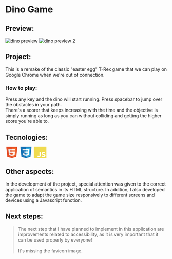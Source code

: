 # Dino Game
## Preview:
![dino preview](https://user-images.githubusercontent.com/97669160/166401361-eebcfb85-cb30-4fb2-9cb3-38e7b38c0531.PNG)
![dino preview 2](https://user-images.githubusercontent.com/97669160/166401374-52a1d53e-d562-4650-a9c4-2c2541ac44de.PNG)

## Project:
This is a remake of the classic "easter egg" T-Rex game that we can play on Google Chrome when we're out of connection.

### How to play:
Press any key and the dino will start running. Press spacebar to jump over the obstacles in your path.<br>
There's a scorer that keeps increasing with the time and the objective is simply running as long as you can without colliding and getting the higher score you're able to. 

## Tecnologies:
<div style="display: inline_block">
<img align="center" alt="HTML logo" height="35" width="40" src="https://raw.githubusercontent.com/devicons/devicon/master/icons/html5/html5-original.svg">
<img align="center" alt="CSS logo" height="35" width="40" src="https://raw.githubusercontent.com/devicons/devicon/master/icons/css3/css3-original.svg">
<img align="center" alt="Javascript logo" height="35" width="40" src="https://raw.githubusercontent.com/devicons/devicon/master/icons/javascript/javascript-plain.svg">
</div>

## Other aspects:
In the development of the project, special attention was given to the correct application of semantics in its HTML structure.
In addition, I also developed the game to adapt the game size responsively to different screens and devices using a Javascript function.<br>

## Next steps:
> The next step that I have planned to implement in this application are improvements related to accessibility, as it is very important that it can be used properly by everyone! <br><br>
> It's missing the favicon image.
